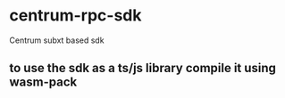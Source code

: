 # centrum-rpc-sdk
Centrum subxt based sdk

## to use the sdk as a ts/js library compile it using wasm-pack
